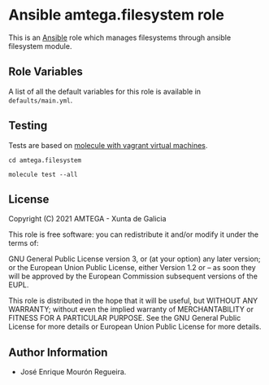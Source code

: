 # Ansible amtega.filesystem role

This is an [Ansible](http://www.ansible.com) role which manages filesystems through ansible filesystem module.


## Role Variables

A list of all the default variables for this role is available in `defaults/main.yml`.

## Testing

Tests are based on [molecule with vagrant virtual machines](https://molecule.readthedocs.io/en/latest/installation.html).

```shell
cd amtega.filesystem

molecule test --all
```

## License

Copyright (C) 2021 AMTEGA - Xunta de Galicia

This role is free software: you can redistribute it and/or modify it under the terms of:

GNU General Public License version 3, or (at your option) any later version; or the European Union Public License, either Version 1.2 or – as soon they will be approved by the European Commission ­subsequent versions of the EUPL.

This role is distributed in the hope that it will be useful, but WITHOUT ANY WARRANTY; without even the implied warranty of MERCHANTABILITY or FITNESS FOR A PARTICULAR PURPOSE.  See the GNU General Public License for more details or European Union Public License for more details.

## Author Information

- José Enrique Mourón Regueira.
